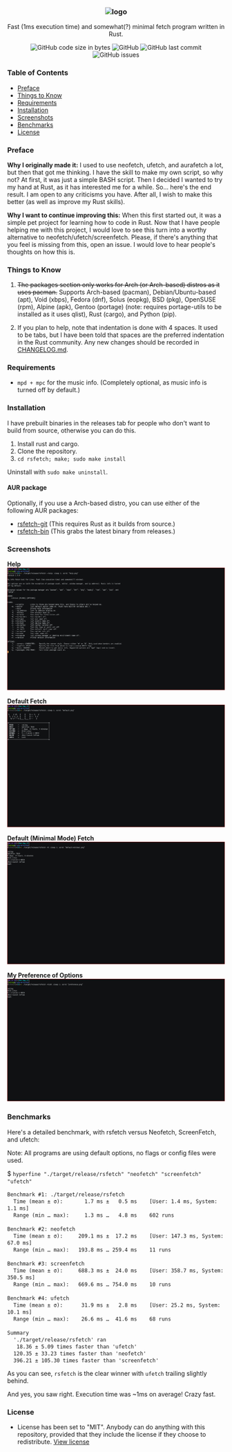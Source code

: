 <h3 align="center"><img src="https://raw.githubusercontent.com/rsfetch/rsfetch/master/Screenshots/logo.jpg" alt="logo" height="100px"></h3>
<p align="center">Fast (1ms execution time) and somewhat(?) minimal fetch program written in Rust.</p>

<p align="center">
<img alt="GitHub code size in bytes" src="https://img.shields.io/github/languages/code-size/rsfetch/rsfetch.svg">
<img alt="GitHub" src="https://img.shields.io/github/license/rsfetch/rsfetch.svg">
<img alt="GitHub last commit" src="https://img.shields.io/github/last-commit/rsfetch/rsfetch.svg">
<img alt="GitHub issues" src="https://img.shields.io/github/issues/rsfetch/rsfetch.svg?color=gren">
</p>

### Table of Contents
* [Preface](#preface)
* [Things to Know](#things-to-know)
* [Requirements](#requirements)
* [Installation](#installation)
* [Screenshots](#screenshots)
* [Benchmarks](#benchmarks)
* [License](#license)

### Preface

**Why I originally made it:** I used to use neofetch, ufetch, and 
aurafetch a lot, but then that got me thinking. I have the skill to make
 my own script, so why not? At first, it was just a simple BASH script. 
Then I decided I wanted to try my hand at Rust, as it has interested me 
for a while. So... here's the end result. I am open to any criticisms 
you have. After all, I wish to make this better (as well as improve my 
Rust skills).

**Why I want to continue improving this:** When this first started out, it 
was a simple pet project for learning how to code in Rust. Now that I have
people helping me with this project, I would love to see this turn into a
worthy alternative to neofetch/ufetch/screenfetch. Please, if there's anything 
that you feel is missing from this, open an issue. I would love to hear people's
thoughts on how this is.

### Things to Know

1. ~~The packages section only works for Arch (or Arch-based) distros as it uses pacman.~~ Supports Arch-based (pacman), Debian/Ubuntu-based (apt), Void (xbps), Fedora (dnf), Solus (eopkg), BSD (pkg), OpenSUSE (rpm), Alpine (apk), Gentoo (portage) (note: requires portage-utils to be installed as it uses qlist), Rust (cargo), and Python (pip).

2. If you plan to help, note that indentation is done with 4 spaces. It used to be tabs, but I have been told that spaces are the preferred indentation in the Rust community. Any new changes should be recorded in [CHANGELOG.md](CHANGELOG.md).

### Requirements
- `mpd + mpc` for the music info. (Completely optional, as music info is turned off by default.)

### Installation
I have prebuilt binaries in the releases tab for people who don't want to build from source, otherwise you can do this.

1. Install rust and cargo.
2. Clone the repository.
3. `cd rsfetch; make; sudo make install`

Uninstall with `sudo make uninstall`.

#### AUR package
Optionally, if you use a Arch-based distro, you can use either of the following AUR packages:
- [rsfetch-git](https://aur.archlinux.org/packages/rsfetch-git/) (This requires Rust as it builds from source.)
- [rsfetch-bin](https://aur.archlinux.org/packages/rsfetch-bin/) (This grabs the latest binary from releases.)

### Screenshots

**Help**
![Help](Screenshots/help.png?raw=true "Help")

**Default Fetch**
![Default](Screenshots/default.png?raw=true "Default")

**Default (Minimal Mode) Fetch**
![Default](Screenshots/default-minimal.png?raw=true "Default")

**My Preference of Options**
![Default](Screenshots/preference.png?raw=true "Preference")

### Benchmarks

Here's a detailed benchmark, with rsfetch versus Neofetch, ScreenFetch, and ufetch:

Note: All programs are using default options, no flags or config files were used.

$ `hyperfine "./target/release/rsfetch" "neofetch" "screenfetch" "ufetch"`

```
Benchmark #1: ./target/release/rsfetch
  Time (mean ± σ):       1.7 ms ±   0.5 ms    [User: 1.4 ms, System: 1.1 ms]
  Range (min … max):     1.3 ms …   4.8 ms    602 runs
 
Benchmark #2: neofetch
  Time (mean ± σ):     209.1 ms ±  17.2 ms    [User: 147.3 ms, System: 67.0 ms]
  Range (min … max):   193.8 ms … 259.4 ms    11 runs
 
Benchmark #3: screenfetch
  Time (mean ± σ):     688.3 ms ±  24.0 ms    [User: 358.7 ms, System: 350.5 ms]
  Range (min … max):   669.6 ms … 754.0 ms    10 runs
 
Benchmark #4: ufetch
  Time (mean ± σ):      31.9 ms ±   2.8 ms    [User: 25.2 ms, System: 10.1 ms]
  Range (min … max):    26.6 ms …  41.6 ms    68 runs
 
Summary
  './target/release/rsfetch' ran
   18.36 ± 5.09 times faster than 'ufetch'
  120.35 ± 33.23 times faster than 'neofetch'
  396.21 ± 105.30 times faster than 'screenfetch'
```
As you can see, `rsfetch` is the clear winner with `ufetch` trailing slightly behind.  

And yes, you saw right. Execution time was ~1ms on average! Crazy fast.

### License

- License has been set to "MIT". Anybody can do anything with this repository, provided that they include the license if they choose to redistribute. [View license](https://raw.githubusercontent.com/rsfetch/rsfetch/master/LICENSE)

